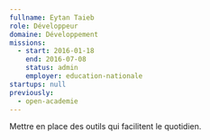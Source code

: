 ```yaml
---
fullname: Eytan Taieb
role: Développeur
domaine: Développement
missions:
  - start: 2016-01-18
    end: 2016-07-08
    status: admin
    employer: education-nationale
startups: null
previously:
  - open-academie
---
```

Mettre en place des outils qui facilitent le quotidien.